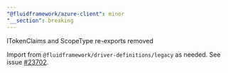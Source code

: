 ```yaml
---
"@fluidframework/azure-client": minor
"__section": breaking
---
```

ITokenClaims and ScopeType re-exports removed

Import from `@fluidframework/driver-definitions/legacy` as needed. See issue [#23702](https://github.com/microsoft/FluidFramework/issues/23702).
